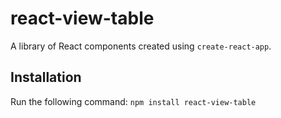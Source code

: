 # react-view-table
A library of React components created using `create-react-app`.
## Installation
Run the following command:
`npm install react-view-table`
